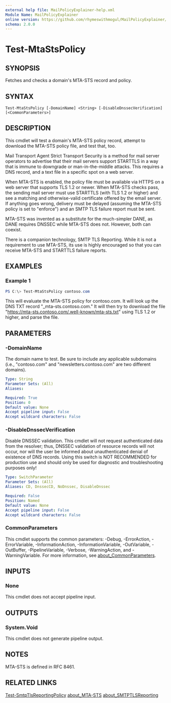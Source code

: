 ```yaml
---
external help file: MailPolicyExplainer-help.xml
Module Name: MailPolicyExplainer
online version: https://github.com/rhymeswithmogul/MailPolicyExplainer/blob/main/man/en-US/Test-MtaStsPolicy.md
schema: 2.0.0
---
```


# Test-MtaStsPolicy

## SYNOPSIS
Fetches and checks a domain's MTA-STS record and policy.

## SYNTAX

```
Test-MtaStsPolicy [-DomainName] <String> [-DisableDnssecVerification] [<CommonParameters>]
```

## DESCRIPTION
This cmdlet will test a domain's MTA-STS policy record, attempt to download the MTA-STS policy file, and test that, too.

Mail Transport Agent Strict Transport Security is a method for mail server operators to advertise that their mail servers support STARTTLS in a way that is immune to downgrade or man-in-the-middle attacks.  This requires a DNS record, and a text file in a specific spot on a web server.

When MTA-STS is enabled, the policy file must be available via HTTPS on a web server that supports TLS 1.2 or newer.  When MTA-STS checks pass, the sending mail server must use STARTTLS (with TLS 1.2 or higher) and see a matching and otherwise-valid certificate offered by the email server.  If anything goes wrong, delivery must be delayed (assuming the MTA-STS policy is set to "enforce") and an SMTP TLS failure report must be sent.

MTA-STS was invented as a substitute for the much-simpler DANE, as DANE requires DNSSEC while MTA-STS does not.  However, both can coexist.

There is a companion technology, SMTP TLS Reporting.  While it is not a requirement to use MTA-STS, its use is highly encouraged so that you can receive MTA-STS and STARTTLS failure reports.

## EXAMPLES

### Example 1
```powershell
PS C:\> Test-MtaStsPolicy contoso.com
```

This will evaluate the MTA-STS policy for contoso.com.  It will look up the DNS TXT record "_mta-sts.contoso.com."  It will then try to download the file "https://mta-sts.contoso.com/.well-known/mta-sts.txt" using TLS 1.2 or higher, and parse the file.

## PARAMETERS

### -DomainName
The domain name to test.  Be sure to include any applicable subdomains (i.e., "contoso.com" and "newsletters.contoso.com" are two different domains).

```yaml
Type: String
Parameter Sets: (All)
Aliases:

Required: True
Position: 0
Default value: None
Accept pipeline input: False
Accept wildcard characters: False
```

### -DisableDnssecVerification
Disable DNSSEC validation.  This cmdlet will not request authenticated data from the resolver;  thus, DNSSEC validation of resource records will not occur, nor will the user be informed about unauthenticated denial of existence of DNS records.  Using this switch is NOT RECOMMENDED for production use and should only be used for diagnostic and troubleshooting purposes only!

```yaml
Type: SwitchParameter
Parameter Sets: (All)
Aliases: CD, DnssecCD, NoDnssec, DisableDnssec

Required: False
Position: Named
Default value: None
Accept pipeline input: False
Accept wildcard characters: False
```

### CommonParameters
This cmdlet supports the common parameters: -Debug, -ErrorAction, -ErrorVariable, -InformationAction, -InformationVariable, -OutVariable, -OutBuffer, -PipelineVariable, -Verbose, -WarningAction, and -WarningVariable. For more information, see [about_CommonParameters](http://go.microsoft.com/fwlink/?LinkID=113216).

## INPUTS

### None
This cmdlet does not accept pipeline input.

## OUTPUTS

### System.Void
This cmdlet does not generate pipeline output.

## NOTES
MTA-STS is defined in RFC 8461.

## RELATED LINKS

[Test-SmtpTlsReportingPolicy]()
[about_MTA-STS]()
[about_SMTPTLSReporting]()
